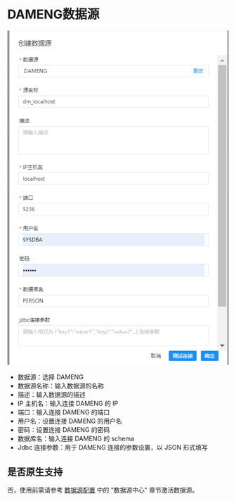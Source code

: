 # DAMENG数据源

![dameng](../../../../img/new_ui/dev/datasource/dameng_cn.png)

- 数据源：选择 DAMENG
- 数据源名称：输入数据源的名称
- 描述：输入数据源的描述
- IP 主机名：输入连接 DAMENG 的 IP
- 端口：输入连接 DAMENG 的端口
- 用户名：设置连接 DAMENG 的用户名
- 密码：设置连接 DAMENG 的密码
- 数据库名：输入连接 DAMENG 的 schema
- Jdbc 连接参数：用于 DAMENG 连接的参数设置，以 JSON 形式填写

## 是否原生支持

否，使用前需请参考 [数据源配置](../howto/datasource-setting.md) 中的 "数据源中心" 章节激活数据源。
